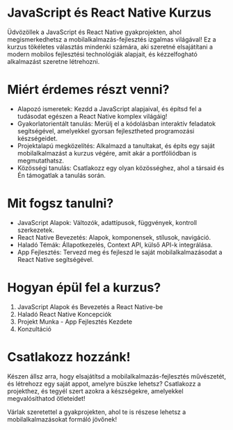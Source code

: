 # JavaScript és React Native Kurzus
Üdvözöllek a JavaScript és React Native gyakprojekten, ahol megismerkedhetsz a mobilalkalmazás-fejlesztés izgalmas világával! Ez a kurzus tökéletes választás mindenki számára, aki szeretné elsajátítani a modern mobilos fejlesztési technológiák alapjait, és kézzelfogható alkalmazást szeretne létrehozni.

# Miért érdemes részt venni?
 - Alapozó ismeretek: Kezdd a JavaScript alapjaival, és építsd fel a tudásodat egészen a React Native komplex világáig!
 - Gyakorlatorientált tanulás: Merülj el a kódolásban interaktív feladatok segítségével, amelyekkel gyorsan fejlesztheted programozási készségeidet.
 - Projektalapú megközelítés: Alkalmazd a tanultakat, és építs egy saját mobilalkalmazást a kurzus végére, amit akár a portfóliódban is megmutathatsz.
 - Közösségi tanulás: Csatlakozz egy olyan közösséghez, ahol a társaid és Én támogatlak a tanulás során.
# Mit fogsz tanulni?
 - JavaScript Alapok: Változók, adattípusok, függvények, kontroll szerkezetek.
 - React Native Bevezetés: Alapok, komponensek, stílusok, navigáció.
 - Haladó Témák: Állapotkezelés, Context API, külső API-k integrálása.
 - App Fejlesztés: Tervezd meg és fejleszd le saját mobilalkalmazásodat a React Native segítségével.
# Hogyan épül fel a kurzus?
 1. JavaScript Alapok és Bevezetés a React Native-be
 2. Haladó React Native Koncepciók
 3. Projekt Munka - App Fejlesztés Kezdete
 4. Konzultáció

# Csatlakozz hozzánk!
Készen állsz arra, hogy elsajátítsd a mobilalkalmazás-fejlesztés művészetét, és létrehozz egy saját appot, amelyre büszke lehetsz? Csatlakozz a projekthez, és tegyél szert azokra a készségekre, amelyekkel megvalósíthatod ötleteidet!

Várlak szeretettel a gyakprojekten, ahol te is részese lehetsz a mobilalkalmazásokat formáló jövőnek!
